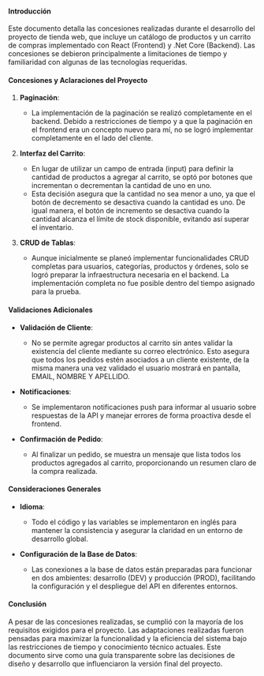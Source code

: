 #### Introducción
Este documento detalla las concesiones realizadas durante el desarrollo del proyecto de tienda web, que incluye un catálogo de productos y un carrito de compras implementado con React (Frontend) y .Net Core (Backend). Las concesiones se debieron principalmente a limitaciones de tiempo y familiaridad con algunas de las tecnologías requeridas.

#### Concesiones y Aclaraciones del Proyecto

1. **Paginación**:
   - La implementación de la paginación se realizó completamente en el backend. Debido a restricciones de tiempo y a que la paginación en el frontend era un concepto nuevo para mí, no se logró implementar completamente en el lado del cliente.

2. **Interfaz del Carrito**:
   - En lugar de utilizar un campo de entrada (input) para definir la cantidad de productos a agregar al carrito, se optó por botones que incrementan o decrementan la cantidad de uno en uno. 
   - Esta decisión asegura que la cantidad no sea menor a uno, ya que el botón de decremento se desactiva cuando la cantidad es uno. De igual manera, el botón de incremento se desactiva cuando la cantidad alcanza el límite de stock disponible, evitando así superar el inventario.

3. **CRUD de Tablas**:
   - Aunque inicialmente se planeó implementar funcionalidades CRUD completas para usuarios, categorías, productos y órdenes, solo se logró preparar la infraestructura necesaria en el backend. La implementación completa no fue posible dentro del tiempo asignado para la prueba.

#### Validaciones Adicionales

- **Validación de Cliente**:
  - No se permite agregar productos al carrito sin antes validar la existencia del cliente mediante su correo electrónico. Esto asegura que todos los pedidos estén asociados a un cliente existente, de la misma manera una vez validado el usuario mostrará en pantalla, EMAIL, NOMBRE Y APELLIDO.

- **Notificaciones**:
  - Se implementaron notificaciones push para informar al usuario sobre respuestas de la API y manejar errores de forma proactiva desde el frontend.

- **Confirmación de Pedido**:
  - Al finalizar un pedido, se muestra un mensaje que lista todos los productos agregados al carrito, proporcionando un resumen claro de la compra realizada.

#### Consideraciones Generales

- **Idioma**:
  - Todo el código y las variables se implementaron en inglés para mantener la consistencia y asegurar la claridad en un entorno de desarrollo global.

- **Configuración de la Base de Datos**:
  - Las conexiones a la base de datos están preparadas para funcionar en dos ambientes: desarrollo (DEV) y producción (PROD), facilitando la configuración y el despliegue del API en diferentes entornos.

#### Conclusión

A pesar de las concesiones realizadas, se cumplió con la mayoría de los requisitos exigidos para el proyecto. Las adaptaciones realizadas fueron pensadas para maximizar la funcionalidad y la eficiencia del sistema bajo las restricciones de tiempo y conocimiento técnico actuales. Este documento sirve como una guía transparente sobre las decisiones de diseño y desarrollo que influenciaron la versión final del proyecto.